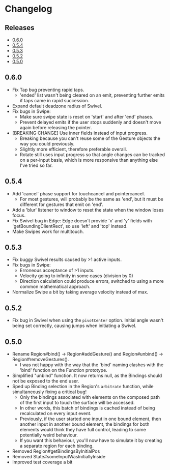 # Changelog

## Releases

- [0.6.0](#060)
- [0.5.4](#054)
- [0.5.3](#053)
- [0.5.2](#052)
- [0.5.0](#050)

## 0.6.0

- Fix Tap bug preventing rapid taps.
    - 'ended' list wasn't being cleared on an emit, preventing further emits if
      taps came in rapid succession.
- Expand default deadzone radius of Swivel.
- Fix bugs in Swipe:
    - Make sure swipe state is reset on 'start' and after 'end' phases.
    - Prevent delayed emits if the user stops suddenly and doesn't move again
      before releasing the pointer.
- [BREAKING CHANGE] Use inner fields instead of input progress.
    - Breaking because you can't reuse some of the Gesture objects the way you
      could previously.
    - Slightly more efficient, therefore preferable overall.
    - Rotate still uses input progress so that angle changes can be tracked on a
      per-input basis, which is more responsive than anything else I've tried so
      far.

## 0.5.4

- Add 'cancel' phase support for touchcancel and pointercancel.
    - For most gestures, will probably be the same as 'end', but it must be
      different for gestures that emit on 'end'.
- Add a 'blur' listener to window to reset the state when the window loses
  focus.
- Fix Swivel bug in Edge: Edge doesn't provide 'x' and 'y' fields with
  'getBoundingClientRect', so use 'left' and 'top' instead.
- Make Swipes work for multitouch.

## 0.5.3

- Fix buggy Swivel results caused by >1 active inputs.
- Fix bugs in Swipe:
    - Erroneous acceptance of >1 inputs.
    - Velocity going to infinity in some cases (division by 0)
    - Direction calculation could produce errors, switched to using a more
      common mathematical approach.
- Normalize Swipe a bit by taking average velocity instead of max. 

## 0.5.2

- Fix bug in Swivel when using the `pivotCenter` option. Initial angle wasn't
  being set correctly, causing jumps when initiating a Swivel.

## 0.5.0

- Rename Region#bind() -> Region#addGesture() and Region#unbind() ->
  Region#removeGestures().
    - I was not happy with the way that the 'bind' naming clashes with the
      'bind' function on the Function prototype.
- Simplified "unbind" function. It now returns null, as the Bindings should not
  be exposed to the end user.
- Sped up Binding selection in the Region's `arbitrate` function, while
  simultaneously fixing a critical bug!
    - Only the bindings associated with elements on the composed path of the
      first input to touch the surface will be accessed.
    - In other words, this batch of bindings is cached instead of being
      recalculated on every input event.
    - Previously, if the user started one input in one bound element, then
      another input in another bound element, the bindings for both elements
      would think they have full control, leading to some potentially weird
      behaviour.
    - If you want this behaviour, you'll now have to simulate it by creating a
      separate region for each binding.
- Removed Region#getBindingsByInitialPos
- Removed State#someInputWasInitiallyInside
- Improved test coverage a bit

